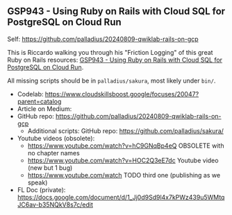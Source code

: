 ## GSP943 - Using Ruby on Rails with Cloud SQL for PostgreSQL on Cloud Run

Self: https://github.com/palladius/20240809-qwiklab-rails-on-gcp

This is Riccardo walking you through his "Friction Logging" of this great Ruby on Rails resources: [GSP943 - Using Ruby on Rails with Cloud SQL for PostgreSQL on Cloud Run](https://www.cloudskillsboost.google/focuses/20047?parent=catalog).


All missing scripts should be in `palladius/sakura`, most likely under `bin/`.

* Codelab: https://www.cloudskillsboost.google/focuses/20047?parent=catalog
* Article on Medium:
* GitHub repo: https://github.com/palladius/20240809-qwiklab-rails-on-gcp
    * Additional scripts: GitHub repo: https://github.com/palladius/sakura/
* Youtube videos (obsolete):
    * https://www.youtube.com/watch?v=hC9GNqBp4eQ OBSOLETE with no chapter names
    * https://www.youtube.com/watch?v=HOC2Q3eE7dc Youtube video (new but 1 bug)
    * https://www.youtube.com/watch   TODO        third one (publishing as we speak)
* FL Doc (private): https://docs.google.com/document/d/1_Jj0d9Sd9l4x7kPWz439u5WMtqJC6av-b35NQkV8s7c/edit
